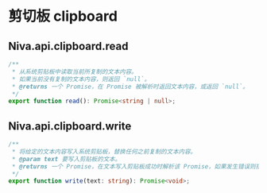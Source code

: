 # 剪切板 clipboard

## Niva.api.clipboard.read
```ts
/**
 * 从系统剪贴板中读取当前所复制的文本内容。
 * 如果当前没有复制的文本内容，则返回 `null`。
 * @returns 一个 Promise，在 Promise 被解析时返回文本内容，或返回 `null`。
 */
export function read(): Promise<string | null>;
```

## Niva.api.clipboard.write

```ts
/**
 * 将给定的文本内容写入系统剪贴板，替换任何之前复制的文本内容。
 * @param text 要写入剪贴板的文本。
 * @returns 一个 Promise，在文本写入剪贴板成功时解析该 Promise，如果发生错误则拒绝该 Promise。
 */
export function write(text: string): Promise<void>;
```
